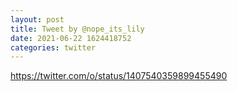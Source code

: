 ```yaml
--- 
layout: post 
title: Tweet by @nope_its_lily 
date: 2021-06-22 1624418752 
categories: twitter 
--- 
```

https://twitter.com/o/status/1407540359899455490
